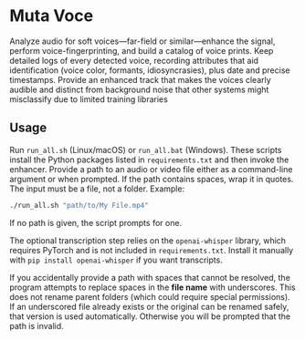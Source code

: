 # Muta Voce
Analyze audio for soft voices—far-field or similar—enhance the signal, perform voice-fingerprinting, and build a catalog of voice prints. Keep detailed logs of every detected voice, recording attributes that aid identification (voice color, formants, idiosyncrasies), plus date and precise timestamps. Provide an enhanced track that makes the voices clearly audible and distinct from background noise that other systems might misclassify due to limited training libraries

## Usage

Run `run_all.sh` (Linux/macOS) or `run_all.bat` (Windows). These scripts install
the Python packages listed in `requirements.txt` and then invoke the enhancer.
Provide a path to an audio or video file either as a command-line argument or
when prompted.
If the path contains spaces, wrap it in quotes. The input must be a file, not a
folder. Example:

```sh
./run_all.sh "path/to/My File.mp4"
```

If no path is given, the script prompts for one.

The optional transcription step relies on the `openai-whisper` library, which
requires PyTorch and is not included in `requirements.txt`. Install it manually
with `pip install openai-whisper` if you want transcripts.

If you accidentally provide a path with spaces that cannot be resolved, the
program attempts to replace spaces in the **file name** with underscores. This
does not rename parent folders (which could require special permissions). If an
underscored file already exists or the original can be renamed safely, that
version is used automatically. Otherwise you will be prompted that the path is
invalid.
